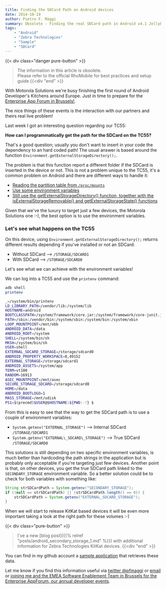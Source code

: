 ```yaml
---
title: Finding the SDCard Path on Android devices
date: 2014-10-19
author: Pietro F. Maggi
summary: Obsolete - Finding the real SDCard path in Android v4.1 JellyBean can be tricky. Let see how we can do it on a TC55. 
tags:
    - "Android"
    - "Zebra Technologies"
    - "Sample"
    - "SDCard"
---
```



{{< div class="danger pure-button" >}}
> The information in this article is obsolete.<br>Please refer to the official RhoMobile for best practices and setup guide
{{<div "end" >}}

With Motorola Solutions we're busy finishing the first round of Android Developer's Kitchens around Europe. Just in time to prepare for the [Enterprise App Forum in Brussels!](http://www.motorolasolutionsevents.com/enterprise_appforum_2014/).

The nice things of these events is the interaction with our partners and theirs real live problem!

Last week I got an interesting question regarding our TC55:

**How can I programmatically get the path for the SDCard on the TC55?**

That's a good question; usually you don't want to insert in your code the dependency to an hard coded path!
The usual answer is based around the function `Environment.getExternalStorageDirectory();`.

The problem is that this function report a different folder if the SDCard is inserted in the device or not.
This is not a problem unique to the TC55, it's a common problem on Android and there are different ways to handle it:

  - [Reading the partition table from <code>/proc/mounts</code>](http://futurewithdreams.blogspot.it/2014/01/get-external-sdcard-location-in-android.html)
  - [Use some environment variables](http://stackoverflow.com/a/23949650/118862)
  - [Still use the getExternalStorageDirectory() function, together with the isExternalStorageRemovable() and getExternalStorageState() functions](http://stackoverflow.com/questions/22219312/android-open-external-storage-directorysdcard-for-storing-file)

Given that we've the luxury to target just a few devices, the Motorola Solutions one :-), the best option is to use the environment variables.

### Let's see what happens on the TC55
On this device, using <code>Environment.getExternalStorageDirectory();</code> returns different results depending if you've installed or not an SDCard:

 - Without SDCard —> `/STORAGE/SDCARD1`
 - With SDCard —> `/STORAGE/SDCARD0`

Let's see what we can achieve with the environment variables!

We can log into a TC55 and use the <code>printenv</code> command:

```bash
adb shell
printenv

_=/system/bin/printenv
LD_LIBRARY_PATH=/vendor/lib:/system/lib
HOSTNAME=android
BOOTCLASSPATH=/system/framework/core.jar:/system/framework/core-junit.jar:/system/framework/bouncycastle.jar:/system/framework/ext.jar:/system/framework/framework.jar:/system/framework/framework_ext.jar:/system/framework/android.policy.jar:/system/framework/services.jar:/system/framework/apache-xml.jar
PATH=/sbin:/vendor/bin:/system/sbin:/system/bin:/system/xbin
LOOP_MOUNTPOINT=/mnt/obb
ANDROID_DATA=/data
ANDROID_ROOT=/system
SHELL=/system/bin/sh
MKSH=/system/bin/sh
USER=shell
EXTERNAL_SDCARD_STORAGE=/storage/sdcard0
ANDROID_PROPERTY_WORKSPACE=8,49152
EXTERNAL_STORAGE=/storage/sdcard1
ANDROID_ASSETS=/system/app
TERM=vt100
RANDOM=16913
ASEC_MOUNTPOINT=/mnt/asec
SECURE_STORAGE_SDCARD=/storage/sdcard0
HOME=/data
ANDROID_BOOTLOGO=1
MASS_STORAGE=/mnt/udisk
PS1=$(precmd)$USER@$HOSTNAME:${PWD:-?} $
```

From this is easy to see that the way to get the SDCard path is to use a couple of environment variables:

 - `System.getenv("EXTERNAL_STORAGE")` —> Internal SDCard `/STORAGE/SDCARD1`
 - `System.getenv("EXTERNAL\_SDCARD\_STORAGE")` —> True SDCard `/STORAGE/SDCARD0`

This solutions is still depending on two specific environment variables, is much better than hardcoding the path strings in the application but is probably only acceptable if you're targeting just few devices.
Another point is that, on other devices, you get the true SDCard path linked to the `SECONDARY_STORAGE` environment variable. So a better solution could be to check for both variables with something like:

```java
String strSDCardPath = System.getenv("SECONDARY_STORAGE");
if ((null == strSDCardPath) || (strSDCardPath.length() == 0)) {
    strSDCardPath = System.getenv("EXTERNAL_SDCARD_STORAGE");
}
```

When we will start to release KitKat based devices it will be even more important taking a look at the right path for these volumes :-)

{{< div class="pure-button" >}}
> I've a new [blog post]({{% relref "posts/android_secondary_storage_1.md" %}}) with additional information for Zebra Technologies KitKat devices.
{{<div "end" >}}

You can find in my github account a [sample application](https://github.com/pfmaggi/GetDeviceInfo) that retrieves these data.

Let me know if you find this information useful via [twitter @pfmaggi](http://twitter.com/pfmaggi) or [email](mailto:pfm@pietromaggi.com) or [joining me and the EMEA Software Enablement Team in Brussels for the Enterprise AppForum, our annual developer events](http://www.motorolasolutionsevents.com/enterprise_appforum_2014/).
